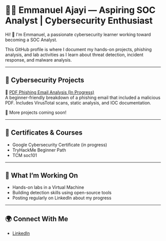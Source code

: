 # 👨‍💻 Emmanuel Ajayi — Aspiring SOC Analyst | Cybersecurity Enthusiast

Hi! 👋 I'm Emmanuel, a passionate cybersecurity learner working toward becoming a SOC Analyst.

This GitHub profile is where I document my hands-on projects, phishing analysis, and lab activities as I learn about threat detection, incident response, and malware analysis.

---

## 🔐 Cybersecurity Projects

🧠 [PDF Phishing Email Analysis (In Progress)](https://github.com/Emmanucodes/phishing-analysis)  
A beginner-friendly breakdown of a phishing email that included a malicious PDF. Includes VirusTotal scans, static analysis, and IOC documentation.

🚧 More projects coming soon!

---

## 📜 Certificates & Courses
- Google Cybersecurity Certificate (in progress)
- TryHackMe Beginner Path
- TCM soc101

---

## 💼 What I’m Working On
- Hands-on labs in a Virtual Machine
- Building detection skills using open-source tools
- Posting regularly on LinkedIn about my progress

---

## 🌍 Connect With Me
- [LinkedIn](https://www.linkedin.com/in/emmanuel-ajayi-gbenga)
